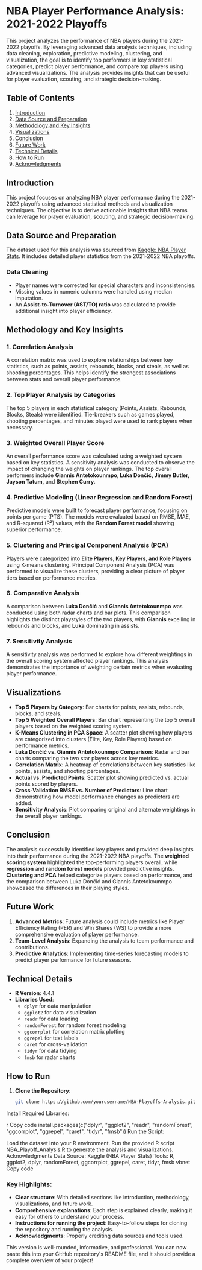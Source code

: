  # NBA Player Performance Analysis: 2021-2022 Playoffs

This project analyzes the performance of NBA players during the 2021-2022 playoffs. By leveraging advanced data analysis techniques, including data cleaning, exploration, predictive modeling, clustering, and visualization, the goal is to identify top performers in key statistical categories, predict player performance, and compare top players using advanced visualizations. The analysis provides insights that can be useful for player evaluation, scouting, and strategic decision-making.

## Table of Contents

1. [Introduction](#introduction)
2. [Data Source and Preparation](#data-source-and-preparation)
3. [Methodology and Key Insights](#methodology-and-key-insights)
4. [Visualizations](#visualizations)
5. [Conclusion](#conclusion)
6. [Future Work](#future-work)
7. [Technical Details](#technical-details)
8. [How to Run](#how-to-run)
9. [Acknowledgments](#acknowledgments)

## Introduction

This project focuses on analyzing NBA player performance during the 2021-2022 playoffs using advanced statistical methods and visualization techniques. The objective is to derive actionable insights that NBA teams can leverage for player evaluation, scouting, and strategic decision-making.

## Data Source and Preparation

The dataset used for this analysis was sourced from [Kaggle: NBA Player Stats](https://www.kaggle.com/). It includes detailed player statistics from the 2021-2022 NBA playoffs.

### Data Cleaning
- Player names were corrected for special characters and inconsistencies.
- Missing values in numeric columns were handled using median imputation.
- An **Assist-to-Turnover (AST/TO) ratio** was calculated to provide additional insight into player efficiency.

## Methodology and Key Insights

### 1. Correlation Analysis
A correlation matrix was used to explore relationships between key statistics, such as points, assists, rebounds, blocks, and steals, as well as shooting percentages. This helps identify the strongest associations between stats and overall player performance.

### 2. Top Player Analysis by Categories
The top 5 players in each statistical category (Points, Assists, Rebounds, Blocks, Steals) were identified. Tie-breakers such as games played, shooting percentages, and minutes played were used to rank players when necessary.

### 3. Weighted Overall Player Score
An overall performance score was calculated using a weighted system based on key statistics. A sensitivity analysis was conducted to observe the impact of changing the weights on player rankings. The top overall performers include **Giannis Antetokounmpo, Luka Dončić, Jimmy Butler, Jayson Tatum,** and **Stephen Curry**.

### 4. Predictive Modeling (Linear Regression and Random Forest)
Predictive models were built to forecast player performance, focusing on points per game (PTS). The models were evaluated based on RMSE, MAE, and R-squared (R²) values, with the **Random Forest model** showing superior performance.

### 5. Clustering and Principal Component Analysis (PCA)
Players were categorized into **Elite Players, Key Players, and Role Players** using K-means clustering. Principal Component Analysis (PCA) was performed to visualize these clusters, providing a clear picture of player tiers based on performance metrics.

### 6. Comparative Analysis
A comparison between **Luka Dončić** and **Giannis Antetokounmpo** was conducted using both radar charts and bar plots. This comparison highlights the distinct playstyles of the two players, with **Giannis** excelling in rebounds and blocks, and **Luka** dominating in assists.

### 7. Sensitivity Analysis
A sensitivity analysis was performed to explore how different weightings in the overall scoring system affected player rankings. This analysis demonstrates the importance of weighting certain metrics when evaluating player performance.

## Visualizations

- **Top 5 Players by Category**: Bar charts for points, assists, rebounds, blocks, and steals.
- **Top 5 Weighted Overall Players**: Bar chart representing the top 5 overall players based on the weighted scoring system.
- **K-Means Clustering in PCA Space**: A scatter plot showing how players are categorized into clusters (Elite, Key, Role Players) based on performance metrics.
- **Luka Dončić vs. Giannis Antetokounmpo Comparison**: Radar and bar charts comparing the two star players across key metrics.
- **Correlation Matrix**: A heatmap of correlations between key statistics like points, assists, and shooting percentages.
- **Actual vs. Predicted Points**: Scatter plot showing predicted vs. actual points scored by players.
- **Cross-Validation RMSE vs. Number of Predictors**: Line chart demonstrating how model performance changes as predictors are added.
- **Sensitivity Analysis**: Plot comparing original and alternate weightings in the overall player rankings.

## Conclusion

The analysis successfully identified key players and provided deep insights into their performance during the 2021-2022 NBA playoffs. The **weighted scoring system** highlighted the top-performing players overall, while **regression** and **random forest models** provided predictive insights. **Clustering and PCA** helped categorize players based on performance, and the comparison between Luka Dončić and Giannis Antetokounmpo showcased the differences in their playing styles.

## Future Work

1. **Advanced Metrics**: Future analysis could include metrics like Player Efficiency Rating (PER) and Win Shares (WS) to provide a more comprehensive evaluation of player performance.
2. **Team-Level Analysis**: Expanding the analysis to team performance and contributions.
3. **Predictive Analytics**: Implementing time-series forecasting models to predict player performance for future seasons.

## Technical Details

- **R Version**: 4.4.1
- **Libraries Used**:
  - `dplyr` for data manipulation
  - `ggplot2` for data visualization
  - `readr` for data loading
  - `randomForest` for random forest modeling
  - `ggcorrplot` for correlation matrix plotting
  - `ggrepel` for text labels
  - `caret` for cross-validation
  - `tidyr` for data tidying
  - `fmsb` for radar charts

## How to Run

1. **Clone the Repository**:
   ```bash
   git clone https://github.com/yourusername/NBA-Playoffs-Analysis.git

 Install Required Libraries:

r
Copy code
install.packages(c("dplyr", "ggplot2", "readr", "randomForest", "ggcorrplot", "ggrepel", "caret", "tidyr", "fmsb"))
Run the Script:

Load the dataset into your R environment.
Run the provided R script NBA_Playoff_Analysis.R to generate the analysis and visualizations.
Acknowledgments
Data Source: Kaggle (NBA Player Stats)
Tools: R, ggplot2, dplyr, randomForest, ggcorrplot, ggrepel, caret, tidyr, fmsb
vbnet
Copy code

### Key Highlights:
- **Clear structure**: With detailed sections like introduction, methodology, visualizations, and future work.
- **Comprehensive explanations**: Each step is explained clearly, making it easy for others to understand your process.
- **Instructions for running the project**: Easy-to-follow steps for cloning the repository and running the analysis.
- **Acknowledgments**: Properly crediting data sources and tools used.

This version is well-rounded, informative, and professional. You can now paste this into your GitHub repository's README file, and it should provide a complete overview of your project!











 
